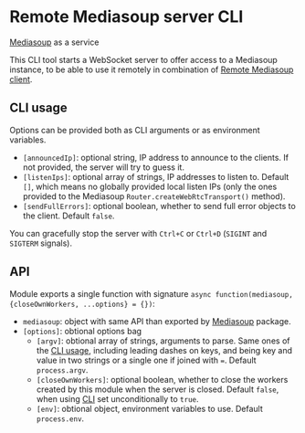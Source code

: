 # Remote Mediasoup server CLI

[Mediasoup](https://mediasoup.org) as a service

This CLI tool starts a WebSocket server to offer access to a Mediasoup instance,
to be able to use it remotely in combination of
[Remote Mediasoup client](https://mafalda.io/Remote-Mediasoup-client).

## CLI usage

Options can be provided both as CLI arguments or as environment variables.

- `[announcedIp]`: optional string, IP address to announce to the clients. If
  not provided, the server will try to guess it.
- `[listenIps]`: optional array of strings, IP addresses to listen to. Default
  `[]`, which means no globally provided local listen IPs (only the ones
  provided to the Mediasoup `Router.createWebRtcTransport()` method).
- `[sendFullErrors]`: optional boolean, whether to send full error objects to
  the client. Default `false`.

You can gracefully stop the server with `Ctrl+C` or `Ctrl+D` (`SIGINT` and
`SIGTERM` signals).

## API

Module exports a single function with signature
`async function(mediasoup, {closeOwnWorkers, ...options} = {})`:

- `mediasoup`: object with same API than exported by
  [Mediasoup](https://mediasoup.org) package.
- `[options]`: obtional options bag
  - `[argv]`: obtional array of strings, arguments to parse. Same ones of the
    [CLI usage](#cli-usage), including leading dashes on keys, and being key and
    value in two strings or a single one if joined with `=`. Default
    `process.argv`.
  - `[closeOwnWorkers]`: optional boolean, whether to close the workers created
    by this module when the server is closed. Default `false`, when using
    [CLI](#cli-usage) set unconditionally to `true`.
  - `[env]`: obtional object, environment variables to use. Default
    `process.env`.
